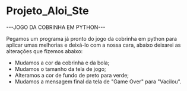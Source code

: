 # Projeto_Aloi_Ste


---JOGO DA COBRINHA EM PYTHON---

Pegamos um programa já pronto do jogo da cobrinha em python para aplicar umas melhorias e deixá-lo com a nossa cara, abaixo deixarei as alterações que fizemos abaixo:

- Mudamos a cor da cobrinha e da bola;
- Mudamos o tamanho da tela de jogo;
- Alteramos a cor de fundo de preto para verde;
- Mudamos a mensagem final da tela de "Game Over" para "Vacilou".
  
